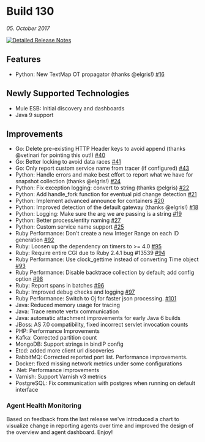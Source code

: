 # Build 130
_05. October 2017_

[![Detailed Release Notes](https://img.shields.io/badge/detailed%20release%20notes-130-brightgreen.svg)](https://docs.instana.io/releases/notes/build_130/)

## Features

- Python: New TextMap OT propagator (thanks @elgris!) [#16](https://github.com/instana/python-sensor/pull/16)

## Newly Supported Technologies

- Mule ESB: Initial discovery and dashboards
- Java 9 support

## Improvements

- Go: Delete pre-existing HTTP Header keys to avoid append (thanks @vetinari for pointing this out!) [#40](https://github.com/instana/golang-sensor/pull/40)
- Go: Better locking to avoid data races [#41](https://github.com/instana/golang-sensor/pull/41)
- Go: Only report custom service name from tracer (if configured) [#43](https://github.com/instana/golang-sensor/pull/43)
- Python: Handle errors and make best effort to report what we have for snapshot collection (thanks @elgris!) [#24](https://github.com/instana/python-sensor/pull/24)
- Python: Fix exception logging: convert to string (thanks @elgris) [#22](https://github.com/instana/python-sensor/pull/22)
- Python: Add handle_fork function for eventual pid change detection [#21](https://github.com/instana/python-sensor/pull/21)
- Python: Implement advanced announce for containers [#20](https://github.com/instana/python-sensor/pull/20)
- Python: Improved detection of the default gateway (thanks @elgris!) [#18](https://github.com/instana/python-sensor/pull/18)
- Python: Logging: Make sure the arg we are passing is a string [#19](https://github.com/instana/python-sensor/pull/19)
- Python: Better process/entity naming [#27](https://github.com/instana/python-sensor/pull/27)
- Python: Custom service name support [#25](https://github.com/instana/python-sensor/pull/25)
- Ruby Performance: Don't create a new Integer Range on each ID generation [#92](https://github.com/instana/ruby-sensor/pull/92)
- Ruby: Loosen up the dependency on timers to >= 4.0 [#95](https://github.com/instana/ruby-sensor/pull/95)
- Ruby: Require entire CGI due to Ruby 2.4.1 bug #13539 [#94](https://github.com/instana/ruby-sensor/pull/94)
- Ruby Performance: Use clock_gettime instead of converting Time object [#93](https://github.com/instana/ruby-sensor/pull/93)
- Ruby Performance: Disable backtrace collection by default; add config option [#98](https://github.com/instana/ruby-sensor/pull/98)
- Ruby: Report spans in batches [#96](https://github.com/instana/ruby-sensor/pull/96)
- Ruby: Improved debug checks and logging [#97](https://github.com/instana/ruby-sensor/pull/97)
- Ruby Performance: Switch to Oj for faster json processing. [#101](https://github.com/instana/ruby-sensor/pull/101)
- Java: Reduced memory usage for tracing
- Java: Trace remote vertx communication
- Java: automatic attachment improvements for early Java 6 builds
- JBoss: AS 7.0 compatibility, fixed incorrect servlet invocation counts
- PHP: Performance Improvements
- Kafka: Corrected partition count
- MongoDB: Support strings in bindIP config
- Etcd: added more client url discoveries
- RabbitMQ: Corrected reported port list. Performance improvements.
- Docker: fixed missing network metrics under some configurations
- .Net: Performance improvements
- Varnish: Support Varnish v3 metrics
- PostgreSQL: Fix communication with postgres when running on default interface

### Agent Health Monitoring

Based on feedback from the last release we've introduced a chart to visualize change in reporting agents over time and improved the design of the overview and agent dashboard. Enjoy!
